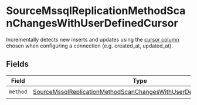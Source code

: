 # SourceMssqlReplicationMethodScanChangesWithUserDefinedCursor

Incrementally detects new inserts and updates using the <a href="https://docs.airbyte.com/understanding-airbyte/connections/incremental-append/#user-defined-cursor">cursor column</a> chosen when configuring a connection (e.g. created_at, updated_at).


## Fields

| Field                                                                                                                                                           | Type                                                                                                                                                            | Required                                                                                                                                                        | Description                                                                                                                                                     |
| --------------------------------------------------------------------------------------------------------------------------------------------------------------- | --------------------------------------------------------------------------------------------------------------------------------------------------------------- | --------------------------------------------------------------------------------------------------------------------------------------------------------------- | --------------------------------------------------------------------------------------------------------------------------------------------------------------- |
| `method`                                                                                                                                                        | [SourceMssqlReplicationMethodScanChangesWithUserDefinedCursorMethod](../../models/shared/sourcemssqlreplicationmethodscanchangeswithuserdefinedcursormethod.md) | :heavy_check_mark:                                                                                                                                              | N/A                                                                                                                                                             |